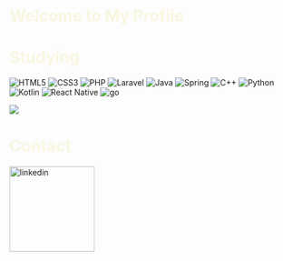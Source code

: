<h1 style="color: #f9f6e1;">Welcome to My Profile</h1>
<p>
  <h1 style="color: #f9f6e1;">Studying</h1>
<p>
  <img src="https://img.shields.io/badge/html5%20-%23E34F26.svg?&style=for-the-badge&logo=html5&logoColor=008732&color=f9f6e1" alt="HTML5"/>
  <img src="https://img.shields.io/badge/css3%20-%231572B6.svg?&style=for-the-badge&logo=css3&logoColor=008732&color=f9f6e1" alt="CSS3"/>
  <img src="https://img.shields.io/badge/php-%23777BB4.svg?&style=for-the-badge&logo=php&logoColor=008732&color=f9f6e1" alt="PHP"/>
  <img src="https://img.shields.io/badge/laravel%20-%23FF2D20.svg?&style=for-the-badge&logo=laravel&logoColor=008732&color=f9f6e1" alt="Laravel"/>
  <img src="https://img.shields.io/badge/java-%23ED8B00.svg?&style=for-the-badge&logo=openjdk&logoColor=008732&color=f9f6e1" alt="Java"/>
  <img src="https://img.shields.io/badge/Spring%20-%23FF2D20.svg?&style=for-the-badge&logo=Spring&logoColor=008732&color=f9f6e1" alt="Spring"/>
  <img src="https://img.shields.io/badge/c++%20-%2300599C.svg?&style=for-the-badge&logo=c%2B%2B&logoColor=008732&color=f9f6e1" alt="C++"/>
  <img src="https://img.shields.io/badge/python%20-%2314354C.svg?&style=for-the-badge&logo=python&logoColor=008732&color=f9f6e1" alt="Python"/>
  <img src="https://img.shields.io/badge/kotlin-%230095D5.svg?&style=for-the-badge&logo=kotlin&logoColor=008732&color=f9f6e1" alt="Kotlin"/>
  <img src="https://img.shields.io/badge/react_native%20-%2320232a.svg?&style=for-the-badge&logo=react&logoColor=008732&color=f9f6e1" alt="React Native"/>
  <img src="https://img.shields.io/badge/Go%20-%23FF2D20.svg?&style=for-the-badge&logo=go&logoColor=008732&color=f9f6e1" alt="go"/>
</p>
<p>
  <img src="https://github-readme-stats.vercel.app/api?username=RLC02&show_icons=true&theme=graywhite&bg_color=f9f6e1&title_color=008732&icon_color=008732&border_color=008732"/>
</p>
<p>
</p>
  <h1 style="color: #f9f6e1;">Contact</h1>
<p>
 <a href="https://www.linkedin.com/in/ricardo-luquetti-codo-835a5125b"><img src="https://img.shields.io/badge/linkedin%20-%23FF2D20.svg?&style=for-the-badge&logo=linkedin&logoColor=008732&color=008732" width="150" alt="linkedin"/></a>
</p>
